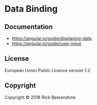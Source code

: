 # Data Binding

## Documentation

* https://angular.io/guide/displaying-data
* https://angular.io/guide/user-input

## License

European Union Public Licence version 1.2

## Copyright

Copyright © 2018 Rick Beerendonk
